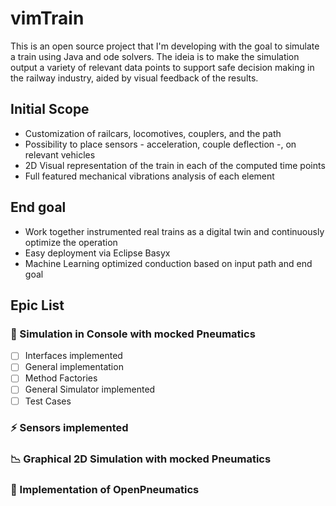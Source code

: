 # vimTrain
This is an open source project that I'm developing with the goal to simulate a train using Java and ode solvers. The ideia is to make the simulation output a variety of relevant data points to support safe decision making in the railway industry, aided by visual feedback of the results.

## Initial Scope

- Customization of railcars, locomotives, couplers, and the path
- Possibility to place sensors - acceleration, couple deflection -, on relevant vehicles
- 2D Visual representation of the train in each of the computed time points
- Full featured mechanical vibrations analysis of each element

## End goal

- Work together instrumented real trains as a digital twin and continuously optimize the operation
- Easy deployment via Eclipse Basyx
- Machine Learning optimized conduction based on input path and end goal

## Epic List

### 👾 Simulation in Console with mocked Pneumatics
- [ ] Interfaces implemented
- [ ] General implementation
- [ ] Method Factories
- [ ] General Simulator implemented
- [ ] Test Cases

### ⚡ Sensors implemented

### 📉 Graphical 2D Simulation with mocked Pneumatics

### 💨 Implementation of OpenPneumatics
